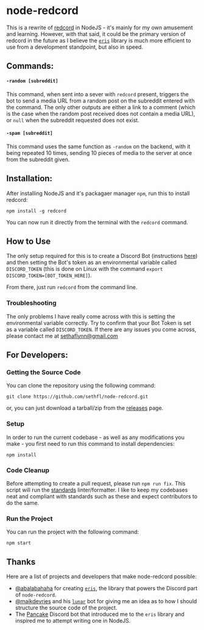 # node-redcord

This is a rewrite of [redcord](https://github.com/sethfl/redcord) in NodeJS - it's mainly for my own amusement and learning. However, with that said, it could be the primary version of redcord in the future as I believe the [`eris`](https://github.com/abalabahaha/eris) library is much more efficient to use from a development standpoint, but also in speed.

## Commands:

#### `-random [subreddit]`
This command, when sent into a sever with `redcord` present, triggers the bot to send a media URL from a random post on the subreddit entered with the command. The only other outputs are either a link to a comment (which is the case when the random post received does not contain a media URL), or `null` when the subreddit requested does not exist.

#### `-spam [subreddit]`
This command uses the same function as `-random` on the backend, with it being repeated 10 times, sending 10 pieces of media to the server at once from the subreddit given.

## Installation:
After installing NodeJS and it's packagaer manager `npm`, run this to install redcord:

`npm install -g redcord`

You can now run it directly from the terminal with the `redcord` command.


## How to Use

The only setup required for this is to create a Discord Bot (instructions [here](https://discordpy.readthedocs.io/en/latest/discord.html)) and then setting the Bot's token as an environmental variable called `DISCORD_TOKEN` (this is done on Linux with the command `export DISCORD_TOKEN=[BOT_TOKEN_HERE]`).

From there, just run `redcord` from the command line.

### Troubleshooting

The only problems I have really come across with this is setting the environmental variable correctly. Try to confirm that your Bot Token is set as a variable called `DISCORD_TOKEN`. If there are any issues you come across, please contact me at sethaflynn@gmail.com

## For Developers:

### Getting the Source Code
You can clone the repository using the following command:

`git clone https://github.com/sethfl/node-redcord.git`

or, you can just download a tarball/zip from the [releases](https://github.com/sethfl/node-redcord/releases) page. 

### Setup
In order to run the current codebase - as well as any modifications you make - you first need to run this command to install dependencies:

`npm install`

### Code Cleanup
Before attempting to create a pull request, please run `npm run fix`. This script will run the [standards](https://standardjs.com/) linter/formatter. I like to keep my codebases neat and compliant with standards such as these and expect contributors to do the same.

### Run the Project
You can run the project with the following command:

`npm start`

## Thanks
Here are a list of projects and developers that make node-redcord possible:

* [@abalabahaha](https://github.com/abalabahaha) for creating [`eris`](https://github.com/abalabahaha/eris), the library that powers the Discord part of `node-redcord`.
* [@maikdevries](https://github.com/maikdevries) and his [`lunar`](https://github.com/maikdevries/Lunar) bot for giving me an idea as to how I should structure the source code of the project.
* The [Pancake](https://pancake.gg/) Discord bot that introduced me to the `eris` library and inspired me to attempt writing one in NodeJS.
